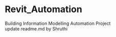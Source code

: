 # Revit\_Automation

Building Information Modelling Automation Project  
update readme.md by Shruthi


